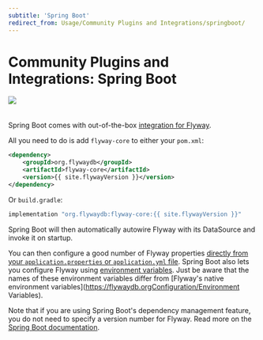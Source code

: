 ```yaml
---
subtitle: 'Spring Boot'
redirect_from: Usage/Community Plugins and Integrations/springboot/
---
```

# Community Plugins and Integrations: Spring Boot

<img src="assets/springboot.png" style="margin-bottom: 20px">

Spring Boot comes with out-of-the-box <a href="https://docs.spring.io/spring-boot/docs/current/reference/html/howto.html#howto-execute-flyway-database-migrations-on-startup">integration for Flyway</a>.

All you need to do is add `flyway-core` to either your `pom.xml`:
```xml
<dependency>
    <groupId>org.flywaydb</groupId>
    <artifactId>flyway-core</artifactId>
    <version>{{ site.flywayVersion }}</version>
</dependency>
```

Or `build.gradle`:

```groovy
implementation "org.flywaydb:flyway-core:{{ site.flywayVersion }}"
```

Spring Boot will then automatically autowire Flyway with its DataSource and invoke it on startup.

You can then configure a good number of Flyway properties [directly from your `application.properties` or `application.yml` file](https://docs.spring.io/spring-boot/docs/current/reference/html/common-application-properties.html).
Spring Boot also lets you configure Flyway using [environment variables](https://docs.spring.io/spring-boot/docs/current/reference/html/boot-features-external-config.html).
Just be aware that the names of these environment variables differ from [Flyway's native environment variables](https://flywaydb.orgConfiguration/Environment Variables).

Note that if you are using Spring Boot's dependency management feature, you do not need to specify a version number for Flyway. Read more on the [Spring Boot documentation](https://docs.spring.io/spring-boot/docs/current/reference/htmlsingle/#using-boot-dependency-management).
